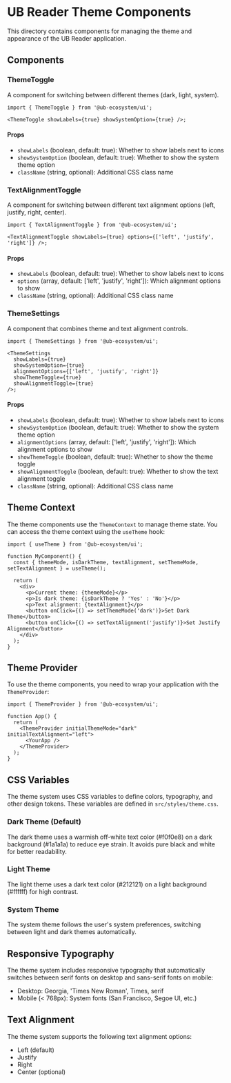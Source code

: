 # UB Reader Theme Components

This directory contains components for managing the theme and appearance of the UB Reader application.

## Components

### ThemeToggle

A component for switching between different themes (dark, light, system).

```tsx
import { ThemeToggle } from '@ub-ecosystem/ui';

<ThemeToggle showLabels={true} showSystemOption={true} />;
```

#### Props

- `showLabels` (boolean, default: true): Whether to show labels next to icons
- `showSystemOption` (boolean, default: true): Whether to show the system theme option
- `className` (string, optional): Additional CSS class name

### TextAlignmentToggle

A component for switching between different text alignment options (left, justify, right, center).

```tsx
import { TextAlignmentToggle } from '@ub-ecosystem/ui';

<TextAlignmentToggle showLabels={true} options={['left', 'justify', 'right']} />;
```

#### Props

- `showLabels` (boolean, default: true): Whether to show labels next to icons
- `options` (array, default: ['left', 'justify', 'right']): Which alignment options to show
- `className` (string, optional): Additional CSS class name

### ThemeSettings

A component that combines theme and text alignment controls.

```tsx
import { ThemeSettings } from '@ub-ecosystem/ui';

<ThemeSettings
  showLabels={true}
  showSystemOption={true}
  alignmentOptions={['left', 'justify', 'right']}
  showThemeToggle={true}
  showAlignmentToggle={true}
/>;
```

#### Props

- `showLabels` (boolean, default: true): Whether to show labels next to icons
- `showSystemOption` (boolean, default: true): Whether to show the system theme option
- `alignmentOptions` (array, default: ['left', 'justify', 'right']): Which alignment options to show
- `showThemeToggle` (boolean, default: true): Whether to show the theme toggle
- `showAlignmentToggle` (boolean, default: true): Whether to show the text alignment toggle
- `className` (string, optional): Additional CSS class name

## Theme Context

The theme components use the `ThemeContext` to manage theme state. You can access the theme context using the `useTheme` hook:

```tsx
import { useTheme } from '@ub-ecosystem/ui';

function MyComponent() {
  const { themeMode, isDarkTheme, textAlignment, setThemeMode, setTextAlignment } = useTheme();

  return (
    <div>
      <p>Current theme: {themeMode}</p>
      <p>Is dark theme: {isDarkTheme ? 'Yes' : 'No'}</p>
      <p>Text alignment: {textAlignment}</p>
      <button onClick={() => setThemeMode('dark')}>Set Dark Theme</button>
      <button onClick={() => setTextAlignment('justify')}>Set Justify Alignment</button>
    </div>
  );
}
```

## Theme Provider

To use the theme components, you need to wrap your application with the `ThemeProvider`:

```tsx
import { ThemeProvider } from '@ub-ecosystem/ui';

function App() {
  return (
    <ThemeProvider initialThemeMode="dark" initialTextAlignment="left">
      <YourApp />
    </ThemeProvider>
  );
}
```

## CSS Variables

The theme system uses CSS variables to define colors, typography, and other design tokens. These variables are defined in `src/styles/theme.css`.

### Dark Theme (Default)

The dark theme uses a warmish off-white text color (#f0f0e8) on a dark background (#1a1a1a) to reduce eye strain. It avoids pure black and white for better readability.

### Light Theme

The light theme uses a dark text color (#212121) on a light background (#ffffff) for high contrast.

### System Theme

The system theme follows the user's system preferences, switching between light and dark themes automatically.

## Responsive Typography

The theme system includes responsive typography that automatically switches between serif fonts on desktop and sans-serif fonts on mobile:

- Desktop: Georgia, 'Times New Roman', Times, serif
- Mobile (< 768px): System fonts (San Francisco, Segoe UI, etc.)

## Text Alignment

The theme system supports the following text alignment options:

- Left (default)
- Justify
- Right
- Center (optional)
